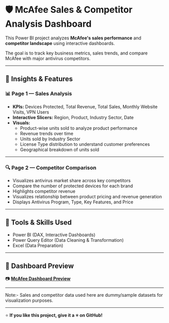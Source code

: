 # 🛡️ McAfee Sales & Competitor Analysis Dashboard

This Power BI project analyzes **McAfee's sales performance** and **competitor landscape** using interactive dashboards.

The goal is to track key business metrics, sales trends, and compare McAfee with major antivirus competitors.

---

## 🚀 Insights & Features

### 📊 Page 1 — Sales Analysis

- **KPIs:** Devices Protected, Total Revenue, Total Sales, Monthly Website Visits, VPN Users
- **Interactive Slicers:** Region, Product, Industry Sector, Date
- **Visuals:**
  - Product-wise units sold to analyze product performance
  - Revenue trends over time
  - Units sold by Industry Sector
  - License Type distribution to understand customer preferences
  - Geographical breakdown of units sold

---

### 🔍 Page 2 — Competitor Comparison

- Visualizes antivirus market share across key competitors
- Compare the number of protected devices for each brand
- Highlights competitor revenue
- Visualizes relationship between product pricing and revenue generation
- Displays Antivirus Program, Type, Key Features, and Price

---

## 🎯 Tools & Skills Used

- Power BI (DAX, Interactive Dashboards)
- Power Query Editor (Data Cleaning & Transformation)
- Excel (Data Preparation)

---

## 🔗 Dashboard Preview

📷 **[McAfee Dashboard Preview](McAfee_dashboard.png)**  

---


 Note:- Sales and competitor data used here are dummy/sample datasets for visualization purposes.

---

⭐ **If you like this project, give it a ⭐ on GitHub!**
